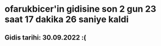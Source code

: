 # ofarukbicer'in gidisine son 2 gun 23 saat 17 dakika 26 saniye kaldi

## Gidis tarihi: 30.09.2022 :(